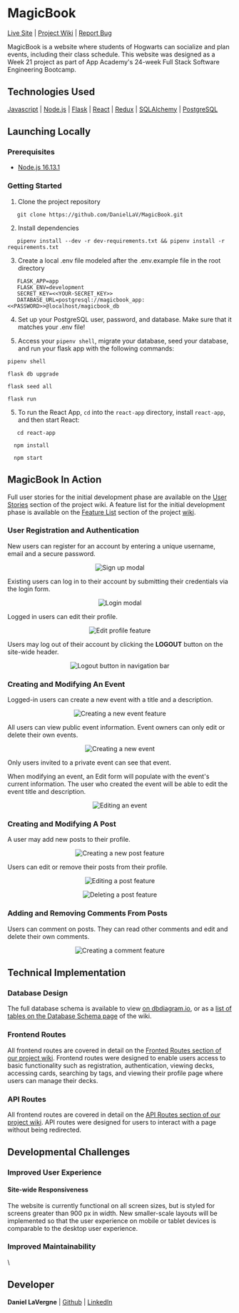 # MagicBook

<a href="">Live Site</a>  |  <a href="https://github.com/DanielLaV/MagicBook/wiki"> Project Wiki</a> | <a href="https://github.com/DanielLaV/MagicBook/issue">Report Bug</a>

MagicBook is a website where students of Hogwarts can socialize and plan events, including their class schedule. This website was designed as a Week 21 project as part of App Academy's 24-week Full Stack Software Engineering Bootcamp.

## Technologies Used
[Javascript](https://developer.mozilla.org/en-US/docs/Web/JavaScript) | [Node.js](https://nodejs.org/en/) | [Flask](https://flask.palletsprojects.com/en/2.0.x/) | [React](https://reactjs.org/) | [Redux](https://redux.js.org/) | [SQLAlchemy](https://www.sqlalchemy.org/) | [PostgreSQL](https://www.postgresql.org/)

## Launching Locally

### Prerequisites
 - [Node.js 16.13.1](https://nodejs.org/en/)

### Getting Started

1. Clone the project repository
```
   git clone https://github.com/DanielLaV/MagicBook.git
```
2. Install dependencies
```
   pipenv install --dev -r dev-requirements.txt && pipenv install -r requirements.txt
```

3.  Create a local .env file modeled after the .env.example file in the root directory
```
   FLASK_APP=app
   FLASK_ENV=development
   SECRET_KEY=<<YOUR-SECRET_KEY>>
   DATABASE_URL=postgresql://magicbook_app:<<PASSWORD>>@localhost/magicbook_db
```
4. Set up your PostgreSQL user, password, and database. Make sure that it matches your .env file!

5. Access your `pipenv shell`, migrate your database, seed your database, and run your flask app with the following commands:
```
pipenv shell
```
```
flask db upgrade
```
```
flask seed all
```
```
flask run
```

5. To run the React App, `cd` into the `react-app` directory, install `react-app`, and then start React:
 ```
    cd react-app
 ```
  ```
    npm install
 ```
  ```
    npm start
 ```

## MagicBook In Action
Full user stories for the initial development phase are available on the [User Stories](https://github.com/DanielLaV/MagicBook/wiki/User-Stories) section of the project wiki. A feature list for the initial development phase is available on the [Feature List](https://github.com/DanielLaV/MagicBook/wiki/Feature-List) section of the project [wiki](https://github.com/DanielLaV/MagicBook/wiki).

### User Registration and Authentication
New users can register for an account by entering a unique username, email and a secure password.
<p align='center'>
<img src='images/sign-up.PNG' alt='Sign up modal'>
</p>

Existing users can log in to their account by submitting their credentials via the login form.
<p align='center'>
<img src='images/login.PNG' alt='Login modal'>
</p>

Logged in users can edit their profile.
<p align='center'>
<img src='images/edit-bio.PNG' alt='Edit profile feature'>
</p>

Users may log out of their account by clicking the **LOGOUT** button on the site-wide header.
<p align='center'>
<img src='images/logout-button.PNG' alt='Logout button in navigation bar'>
</p>


### Creating and Modifying An Event
Logged-in users can create a new event with a title and a description.
<p align='center'>
<img src='images/create-deck.PNG' alt='Creating a new event feature'>
</p>

All users can view public event information. Event owners can only edit or delete their own events.
<p align='center'>
<img src='images/deck-details.PNG' alt='Creating a new event'>
</p>

Only users invited to a private event can see that event.

When modifying an event, an Edit form will populate with the event's current information. The user who created the event will be able to edit the event title and description.
<p align='center'>
<img src='images/edit-deck-modal.PNG' alt='Editing an event'>
</p>


### Creating and Modifying A Post
 A user may add new posts to their profile.
<p align='center'>
<img src='images/add-card.PNG' alt='Creating a new post feature'>
</p>

Users can edit or remove their posts from their profile.
<p align='center'>
<img src='images/edit-card.PNG' alt='Editing a post feature'>
</p>
<p align='center'>
<img src='images/edit-card-modal.PNG' alt='Deleting a post feature'>
</p>


### Adding and Removing Comments From Posts
Users can comment on posts. They can read other comments and edit and delete their own comments.
<p align='center'>
<img src='images/study-list-buttons.PNG' alt='Creating a comment feature'>
</p>


## Technical Implementation
### Database Design
The full database schema is available to view [on dbdiagram.io](https://dbdiagram.io/d/620ae91585022f4ee5930200), or as a [list of tables on the Database Schema page](https://github.com/DanielLaV/MagicBook/wiki/Database-Schema) of the wiki.



### Frontend Routes
All frontend routes are covered in detail on the [Fronted Routes section of our project wiki](https://github.com/DanielLaV/MagicBook/wiki/Frontend-Routes). Frontend routes were designed to enable users access to basic functionality such as registration, authentication, viewing decks, accessing cards, searching by tags, and viewing their profile page where users can manage their decks.

### API Routes
All frontend routes are covered in detail on the [API Routes section of our project wiki](https://github.com/DanielLaV/MagicBook/wiki/API-Documentation). API routes were designed for users to interact with a page without being redirected.
   </br>

## Developmental Challenges


### Improved User Experience

#### **Site-wide Responsiveness**

The website is currently functional on all screen sizes, but is styled for screens greater than 900 px in width. New smaller-scale layouts will be implemented so that the user experience on mobile or tablet devices is comparable to the desktop user experience.

### Improved Maintainability

\

## Developer
**Daniel LaVergne** | <a href='https://github.com/DanielLaV'>Github</a> | <a href='https://www.linkedin.com/in/daniel-lavergne-137772206/'>LinkedIn</a></br>
